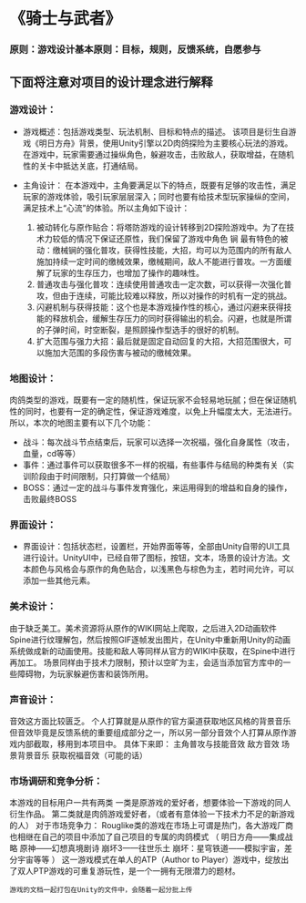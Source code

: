 # 《骑士与武者》

### 原则：游戏设计基本原则：目标，规则，反馈系统，自愿参与

下面将注意对项目的设计理念进行解释
---

### 游戏设计：

  - 游戏概述：包括游戏类型、玩法机制、目标和特点的描述。
    该项目是衍生自游戏《明日方舟》背景，使用Unity引擎以2D肉鸽探险为主要核心玩法的游戏。在游戏中，玩家需要通过操纵角色，躲避攻击，击败敌人，获取增益，在随机性的关卡中抵达关底，打通结局。

  - 主角设计：
    在本游戏中，主角要满足以下的特点，既要有足够的攻击性，满足玩家的游戏体验，吸引玩家层层深入；同时也要有给技术型玩家操纵的空间，满足技术上“心流”的体验。所以主角如下设计：
    1. 被动转化与原作贴合：将塔防游戏的设计转移到2D探险游戏中。为了在技术力较低的情况下保证还原性，我们保留了游戏中角色 锏 最有特色的被动：缴械锏的强化普攻，获得性技能，大招，均可以为范围内的所有敌人施加持续一定时间的缴械效果，缴械期间，敌人不能进行普攻。一方面缓解了玩家的生存压力，也增加了操作的趣味性。
    2. 普通攻击与强化普攻：连续使用普通攻击一定次数，可以获得一次强化普攻，但由于连续，可能比较难以释放，所以对操作的时机有一定的挑战。
    3. 闪避机制与获得技能：这个也是本游戏操作性的核心，通过闪避来获得技能的释放机会，缓解生存压力的同时获得输出的机会。闪避，也就是所谓的子弹时间，时空断裂，是照顾操作型选手的很好的机制。
    4. 扩大范围与强力大招：最后就是固定自动回复的大招，大招范围很大，可以施加大范围的多段伤害与被动的缴械效果。

### 地图设计：
   肉鸽类型的游戏，既要有一定的随机性，保证玩家不会轻易地玩腻；但在保证随机性的同时，也要有一定的确定性，保证游戏难度，以免上升幅度太大，无法进行。
所以，本次的地图主要有以下几个功能：
  - 战斗：每次战斗节点结束后，玩家可以选择一次祝福，强化自身属性（攻击，血量，cd等等）
  - 事件：通过事件可以获取很多不一样的祝福，有些事件与结局的种类有关（实训阶段由于时间限制，只打算做一个结局）
  - BOSS：通过一定的战斗与事件发育强化，来运用得到的增益和自身的操作，击败最终BOSS


### 界面设计：

  - 界面设计：包括状态栏，设置栏，开始界面等等，全部由Unity自带的UI工具进行设计。UnityUI中，已经自带了图标，按钮，文本，场景的设计方法。文本颜色与风格会与原作的角色贴合，以浅黑色与棕色为主，若时间允许，可以添加一些其他元素。

### 美术设计：
由于缺乏美工。美术资源将从原作的WIKI网站上爬取，之后进入2D动画软件Spine进行纹理解包，然后按照GIF逐帧发出图片，在Unity中重新用Unity的动画系统做成新的动画使用。技能和敌人等同样从官方的WIKI中获取，在Spine中进行再加工。
场景同样由于技术力限制，预计以空旷为主，会适当添加官方库中的一些障碍物，为玩家躲避伤害和装饰所用。

### 声音设计：
音效这方面比较匮乏。
个人打算就是从原作的官方渠道获取地区风格的背景音乐
但音效毕竟是反馈系统的重要组成部分之一，所以另一部分音效个人打算从原作游戏内部截取，移用到本项目中。
具体下来即：
主角普攻与技能音效
敌方音效
场景背景音乐
获取祝福音效（可能的话）


### 市场调研和竞争分析：
本游戏的目标用户一共有两类
一类是原游戏的爱好者，想要体验一下游戏的同人衍生作品。
第二类就是肉鸽游戏爱好者，（或者有意体验一下技术力不足的新游戏的人）
对于市场竞争力：
Rouglike类的游戏在市场上可谓是热门，各大游戏厂商也相继在自己的项目中添加了自己项目的专属的肉鸽模式
（
明日方舟——集成战略
原神——幻想真境剧诗
崩坏3——往世乐土
崩坏：星穹铁道——模拟宇宙，差分宇宙等等
）
这一游戏模式在单人的ATP（Author to Player）游戏中，绽放出了双人PTP游戏的可重复游玩性，是一个一拥有无限潜力的题材。

```
游戏的文档一起打包在Unity的文件中，会随着一起分批上传
```
